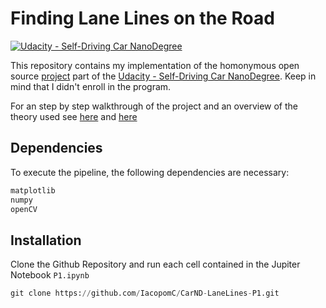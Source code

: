 # **Finding Lane Lines on the Road** 
[![Udacity - Self-Driving Car NanoDegree](https://s3.amazonaws.com/udacity-sdc/github/shield-carnd.svg)](http://www.udacity.com/drive)

This repository contains my implementation of the homonymous open source [project](https://github.com/udacity/CarND-LaneLines-P1) part of the [Udacity - Self-Driving Car NanoDegree](http://www.udacity.com/drive). Keep in mind that I didn't enroll in the program.

For an step by step walkthrough of the project and an overview of the theory used see [here](https://iacopomc.github.io/projects/2020-07-13-lane-finding-project/) and [here](https://iacopomc.github.io/blog/lane-finding/) 

Dependencies
---
To execute the pipeline, the following dependencies are necessary:

```python
matplotlib
numpy
openCV
```

Installation
---
Clone the Github Repository and run each cell contained in the Jupiter Notebook `P1.ipynb`

```python
git clone https://github.com/IacopomC/CarND-LaneLines-P1.git
```
